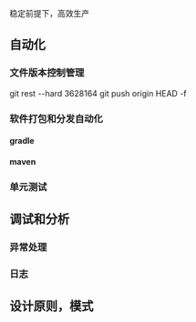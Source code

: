 稳定前提下，高效生产

## 自动化
### 文件版本控制管理
[](https://git-scm.com/download/gui/windows)

git rest --hard 3628164
git push origin HEAD -f
### 软件打包和分发自动化
#### gradle
#### maven
### 单元测试



## 调试和分析

### 异常处理

### 日志

## 设计原则，模式

